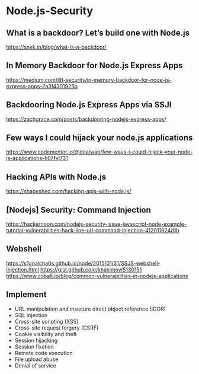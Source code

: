 # Node.js-Security

## What is a backdoor? Let’s build one with Node.js
https://snyk.io/blog/what-is-a-backdoor/

## In Memory Backdoor for Node.js Express Apps
https://medium.com/lift-security/in-memory-backdoor-for-node-js-express-apps-2a3f4301925b

## Backdooring Node.js Express Apps via SSJI
https://zachgrace.com/posts/backdooring-nodejs-express-apps/

## Few ways I could hijack your node.js applications
https://www.codementor.io/@dealwap/few-ways-i-could-hijack-your-node-js-applications-h07fvj731

## Hacking APIs with Node.js
https://shapeshed.com/hacking-apis-with-node.js/

## [Nodejs] Security: Command Injection
https://hackernoon.com/nodejs-security-issue-javascript-node-example-tutorial-vulnerabilities-hack-line-url-command-injection-412011924d1b

## Webshell
https://s1gnalcha0s.github.io/node/2015/01/31/SSJS-webshell-injection.html
https://gist.github.com/khakimov/5130151
https://www.cobalt.io/blog/common-vulnerabilities-in-nodejs-applications

## Implement

- URL manipulation and insecure direct object reference (IDOR)
- SQL injection
- Cross-site scripting (XSS)
- Cross-site request forgery (CSRF)
- Cookie visibility and theft
- Session hijacking
- Session fixation
- Remote code execution
- File upload abuse
- Denial of service
